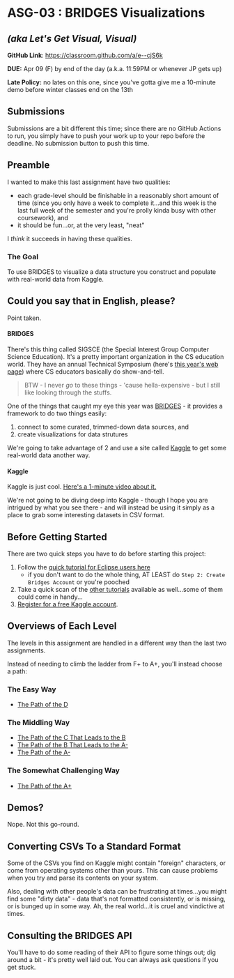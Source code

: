 # ASG-03 : BRIDGES Visualizations

## _(aka Let's Get Visual, Visual)_

**GitHub Link**: https://classroom.github.com/a/e--cjS6k

**DUE:** Apr 09 (F) by end of the day (a.k.a. 11:59PM or whenever JP gets up)

**Late Policy:** no lates on this one, since you've gotta give me a 10-minute demo before winter classes end on the 13th

## Submissions

Submissions are a bit different this time; since there are no GitHub Actions to run, you simply have to push your work up to your repo before the deadline. No submission button to push this time.

## Preamble

I wanted to make this last assignment have two qualities:

- each grade-level should be finishable in a reasonably short amount of time (since you only have a week to complete it...and this week is the last full week of the semester and you're prolly kinda busy with other coursework), and
- it should be fun...or, at the very least, "neat"

I *think* it succeeds in having these qualities.


### The Goal

To use BRIDGES to visualize a data structure you construct and populate with real-world data from Kaggle.

## Could you say that in English, please?

Point taken.

#### BRIDGES

There's this thing called SIGSCE (the Special Interest Group Computer Science Education). It's a pretty important organization in the CS education world. They have an annual Technical Symposium (here's [this year's web page](https://sigcse2021.sigcse.org/)) where CS educators basically do show-and-tell.

> BTW - I never _go_ to these things - 'cause hella-expensive - but I still like looking through the stuffs.

One of the things that caught my eye this year was [BRIDGES](http://bridgesuncc.github.io/index.html) - it provides a framework to do two things easily:

1. connect to some curated, trimmed-down data sources, and
2. create visualizations for data strutures

We're going to take advantage of 2 and use a site called [Kaggle](https://www.kaggle.com/) to get some real-world data another way.


#### Kaggle

Kaggle is just cool. [Here's a 1-minute video about it.](https://www.youtube.com/watch?v=TNzDMOg_zsw)

We're not going to be diving deep into Kaggle - though I hope you are intrigued by what you see there - and will instead be using it simply as a place to grab some interesting datasets in CSV format.


## Before Getting Started

There are two quick steps you have to do before starting this project:

1. Follow the [quick tutorial for Eclipse users here](http://bridgesuncc.github.io/bridges_setup_java_eclipse.html) 
    - if you don't want to do the whole thing, AT LEAST do `Step 2: Create Bridges Account` or you're pooched
2. Take a quick scan of the [other tutorials](http://bridgesuncc.github.io/tutorials/Overview.html) available as well...some of them could come in handy...
2. [Register for a free Kaggle account](https://www.kaggle.com/account/login?phase=startRegisterTab&returnUrl=%2Fshivamb%2Fnetflix-shows).

## Overviews of Each Level

The levels in this assignment are handled in a different way than the last two assignments.

Instead of needing to climb the ladder from F+ to A+, you'll instead choose a path:

### The Easy Way

- [The Path of the D](d-level.md)

### The Middling Way

- [The Path of the C That Leads to the B](c-level.md)
- [The Path of the B That Leads to the A-](b-level.md)
- [The Path of the A-](a-minus-level.md)

### The Somewhat Challenging Way

- [The Path of the A+](a-plus-level.md)

## Demos?

Nope. Not this go-round. 

## Converting CSVs To a Standard Format

Some of the CSVs you find on Kaggle might contain "foreign" characters, or come from operating systems other than yours. This can cause problems when you try and parse its contents on your system.

Also, dealing with other people's data can be frustrating at times...you might find some "dirty data" - data that's not formatted consistently, or is missing, or is bunged up in some way. Ah, the real world...it is cruel and vindictive at times.

## Consulting the BRIDGES API

You'll have to do some reading of their API to figure some things out; dig around a bit - it's pretty well laid out. You can always ask questions if you get stuck.